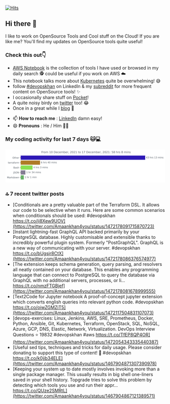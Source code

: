 [![Hits](https://hits.seeyoufarm.com/api/count/incr/badge.svg?url=https%3A%2F%2Fgithub.com%2Fakhan4u%2Fhit-counter&count_bg=%2379C83D&title_bg=%23555555&icon=&icon_color=%23E7E7E7&title=visits&edge_flat=false)](https://hits.seeyoufarm.com)

## Hi there 👋

I like to work on OpenSource Tools and Cool stuff on the Cloud! If you are like me? You'll find my updates on OpenSource tools quite useful!

### Check this out👇

* [AWS Notebook](https://histre.com/public/notebooks/dnllyanu/aws/) is the collection of tools I have used or browsed in my daily search 🕵️ could be useful if you work on AWS ☁️
* This notebook talks more about [Kubernetes](https://histre.com/public/notebooks/6uxdvo3y/kubernetes/) quite be overwhelming! 😅
* follow [#devopskhan](https://www.linkedin.com/feed/hashtag/devopskhan/) on LinkedIn & my [subreddit](https://www.reddit.com/r/devopskhan/) for more frequent content on OpenSource tools! ✨
* I occasionally share stuff on [Pocket](https://getpocket.com/@ej6g8d1dp2829A16a9Tf5d4T6bAMp3d8791rejDe86yem3bm4e14ex4fT4dluk29)!
* A quite noisy birdy on [twitter](https://twitter.com/Amaankhan4you) too! 😂
* Once in a great while I [blog](https://linuxparrot.com/) 😬


- 📫 **How to reach me** : [LinkedIn](https://www.linkedin.com/in/amaan-khan-linux-ninja) damn easy!
- 😄 **Pronouns** : He / Him 🤷‍♂️

### My coding activity for last 7 days 🐱💻

<img src="https://github.com/akhan4u/akhan4u/blob/main/images/stat.svg" alt="Amaan's Wakatime Activity!"/>

### 🔝 7 recent twitter posts
<!-- DEVDOJO:START -->
- [Conditionals are a pretty valuable part of the Terraform DSL. It allows our code to be selective when it runs. Here are some common scenarios when conditionals should be used: #devopskhan https://t.co/ji8Xew9UOV](https://twitter.com/Amaankhan4you/status/1472178091715870723)
- [Instant lightning-fast GraphQL API backed primarily by your PostgreSQL database. Highly customisable and extensible thanks to incredibly powerful plugin system. Formerly &quot;PostGraphQL&quot;. GraphQL is a new way of communicating with your server. #devopskhan https://t.co/bUgsjr8CtX](https://twitter.com/Amaankhan4you/status/1472178086376574977)
- [The extension keeps schema generation, query parsing, and resolvers all neatly contained on your database. This enables any programming language that can connect to PostgreSQL to query the database via GraphQL with no additional servers, processes, or li… https://t.co/nmzFTGBjef](https://twitter.com/Amaankhan4you/status/1472178081678999555)
- [Text2Code for Jupyter notebook A proof-of-concept jupyter extension which converts english queries into relevant python code. #devopskhan https://t.co/oiwZGMZiT5](https://twitter.com/Amaankhan4you/status/1472117504831107073)
- [devops-exercises: Linux, Jenkins, AWS, SRE, Prometheus, Docker, Python, Ansible, Git, Kubernetes, Terraform, OpenStack, SQL, NoSQL, Azure, GCP, DNS, Elastic, Network, Virtualization. DevOps Interview Questions
⭐️ 19832
#devopskhan #aws
https://t.co/TfEP8QP4OR](https://twitter.com/Amaankhan4you/status/1472054343335440387)
- [Useful sed tips, techniques and tricks for daily usage. Please consider donating to support this type of content! 🙏 #devopskhan https://t.co/k0jib34ELE](https://twitter.com/Amaankhan4you/status/1467904871307390978)
- [Keeping your system up to date mostly involves invoking more than a single package manager. This usually results in big shell one-liners saved in your shell history. Topgrade tries to solve this problem by detecting which tools you use and run their appr… https://t.co/QUze2SMRtL](https://twitter.com/Amaankhan4you/status/1467904867121389571)
<!-- DEVDOJO:END -->

<!-- ![Amaan's GitHub stats](https://github-readme-stats.vercel.app/api?username=akhan4u&count_private=true&show_icons=true&hide=contribs) -->
